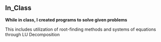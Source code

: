 ## In_Class
**While in class, I created programs to solve given problems**

This includes utilization of root-finding methods and systems of equations through LU Decomposition
